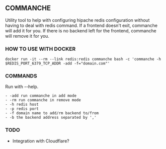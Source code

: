 COMMANCHE
---------
Utility tool to help with configuring hipache redis configuration without having to deal with redis command. If a frontend doesn't exit, commanche will add it for you. If there is no backend left for the frontend, commanche will remove it for you.

### HOW TO USE WITH DOCKER

	docker run -it --rm --link redis:redis commanche bash -c 'commanche -h $REDIS_PORT_6379_TCP_ADDR -add -f="domain.com"'

### COMMANDS
Run with --help.

	- -add run commanche in add mode
	- -rm run commanche in remove mode
	- -h redis host
	- -p redis port
	- -f domain name to add/rm backend to/from
	- -b the backend address separated by ','

### TODO
- Integration with Cloudflare?